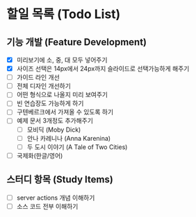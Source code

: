 # 할일 목록 (Todo List)

## 기능 개발 (Feature Development)


- [x] 미리보기에 소, 중, 대 모두 넣어주기
- [x] 사이즈 선택은 14px에서 24px까지 슬라이드로 선택가능하게 해주기
- [ ] 가이드 라인 개선
- [ ] 전체 디자인 개선하기
- [ ] 어떤 형식으로 나올지 미리 보여주기
- [ ] 빈 연습장도 가능하게 하기
- [ ] 구텐베르크에서 가져올 수 있도록 하기
- [ ] 예제 문서 3개정도 추가해주기
  - [ ] 모비딕 (Moby Dick)
  - [ ] 안나 카레니나 (Anna Karenina)
  - [ ] 두 도시 이야기 (A Tale of Two Cities)
- [ ] 국제화(한글/영어)

## 스터디 항목 (Study Items)

- [ ] server actions 개념 이해하기
- [ ] 소스 코드 전부 이해하기